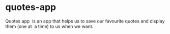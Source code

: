 # quotes-app
Quotes app ​ is an app that helps us to save our favourite quotes and display them (one at  a time) to us when we want. 
